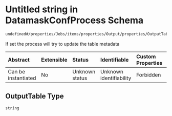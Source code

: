 # Untitled string in DatamaskConfProcess Schema

```txt
undefined#/properties/Jobs/items/properties/Output/properties/OutputTable
```

If set the process will try to update the table metadata

| Abstract            | Extensible | Status         | Identifiable            | Custom Properties | Additional Properties | Access Restrictions | Defined In                                                                |
| :------------------ | :--------- | :------------- | :---------------------- | :---------------- | :-------------------- | :------------------ | :------------------------------------------------------------------------ |
| Can be instantiated | No         | Unknown status | Unknown identifiability | Forbidden         | Allowed               | none                | [datamask.schema.json\*](out/datamask.schema.json "open original schema") |

## OutputTable Type

`string`
